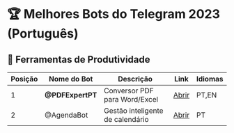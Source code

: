 # 🏆 Melhores Bots do Telegram 2023 (Português)

## 🤖 Ferramentas de Produtividade
| Posição | Nome do Bot    | Descrição                          | Link           | Idiomas |
|---------|----------------|------------------------------------|----------------|---------|
| 1       | **@PDFExpertPT**| Conversor PDF para Word/Excel      | [Abrir](https://t.me/PDFExpertPT) | PT,EN   |
| 2       | @AgendaBot     | Gestão inteligente de calendário   | [Abrir](https://t.me/AgendaBot) | PT      |
